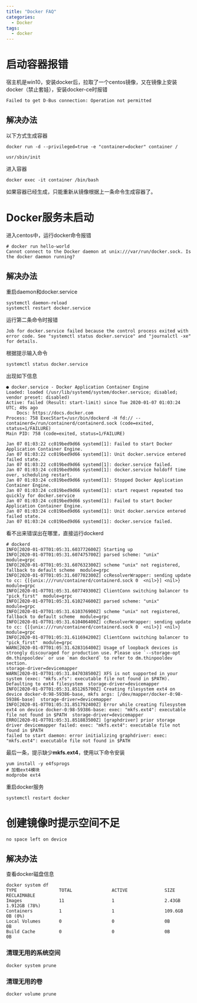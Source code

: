 ```yaml
---
title: "Docker FAQ"
categories:
  - Docker
tags:
  - docker
---
```


# 启动容器报错
宿主机是win10，安装docker后，拉取了一个centos镜像，又在镜像上安装docker（禁止套娃），安装docker-ce时报错
```
Failed to get D-Bus connection: Operation not permitted
```
## 解决办法
以下方式生成容器
```    
docker run -d --privileged=true -e "container=docker" container /

usr/sbin/init
```
进入容器
```
docker exec -it container /bin/bash
```
如果容器已经生成，只能重新从镜像根据上一条命令生成容器了。
# Docker服务未启动
进入centos中，运行docker命令报错

    # docker run hello-world
    Cannot connect to the Docker daemon at unix:///var/run/docker.sock. Is the docker daemon running?
## 解决办法
重启daemon和docker.service

    systemctl daemon-reload
    systemctl restart docker.service
运行第二条命令时报错

    Job for docker.service failed because the control process exited with error code. See "systemctl status docker.service" and "journalctl -xe" for details.
根据提示输入命令
    
    systemctl status docker.service
出现如下信息

    ● docker.service - Docker Application Container Engine
    Loaded: loaded (/usr/lib/systemd/system/docker.service; disabled; vendor preset: disabled)
    Active: failed (Result: start-limit) since Tue 2020-01-07 01:03:24 UTC; 49s ago
        Docs: https://docs.docker.com
    Process: 758 ExecStart=/usr/bin/dockerd -H fd:// --containerd=/run/containerd/containerd.sock (code=exited, status=1/FAILURE)
    Main PID: 758 (code=exited, status=1/FAILURE)

    Jan 07 01:03:22 cc019bed9d66 systemd[1]: Failed to start Docker Application Container Engine.
    Jan 07 01:03:22 cc019bed9d66 systemd[1]: Unit docker.service entered failed state.
    Jan 07 01:03:22 cc019bed9d66 systemd[1]: docker.service failed.
    Jan 07 01:03:24 cc019bed9d66 systemd[1]: docker.service holdoff time over, scheduling restart.
    Jan 07 01:03:24 cc019bed9d66 systemd[1]: Stopped Docker Application Container Engine.
    Jan 07 01:03:24 cc019bed9d66 systemd[1]: start request repeated too quickly for docker.service
    Jan 07 01:03:24 cc019bed9d66 systemd[1]: Failed to start Docker Application Container Engine.
    Jan 07 01:03:24 cc019bed9d66 systemd[1]: Unit docker.service entered failed state.
    Jan 07 01:03:24 cc019bed9d66 systemd[1]: docker.service failed.
看不出来错误出在哪里，直接运行dockerd

    # dockerd
    INFO[2020-01-07T01:05:31.603772600Z] Starting up
    INFO[2020-01-07T01:05:31.607475700Z] parsed scheme: "unix"                         module=grpc
    INFO[2020-01-07T01:05:31.607632300Z] scheme "unix" not registered, fallback to default scheme  module=grpc
    INFO[2020-01-07T01:05:31.607702300Z] ccResolverWrapper: sending update to cc: {[{unix:///run/containerd/containerd.sock 0  <nil>}] <nil>}  module=grpc
    INFO[2020-01-07T01:05:31.607749300Z] ClientConn switching balancer to "pick_first"  module=grpc
    INFO[2020-01-07T01:05:31.610274600Z] parsed scheme: "unix"                         module=grpc
    INFO[2020-01-07T01:05:31.610376900Z] scheme "unix" not registered, fallback to default scheme  module=grpc
    INFO[2020-01-07T01:05:31.610406400Z] ccResolverWrapper: sending update to cc: {[{unix:///run/containerd/containerd.sock 0  <nil>}] <nil>}  module=grpc
    INFO[2020-01-07T01:05:31.611694200Z] ClientConn switching balancer to "pick_first"  module=grpc
    WARN[2020-01-07T01:05:31.628316400Z] Usage of loopback devices is strongly discouraged for production use. Please use `--storage-opt dm.thinpooldev` or use `man dockerd` to refer to dm.thinpooldev section.  
    storage-driver=devicemapper
    WARN[2020-01-07T01:05:31.847038500Z] XFS is not supported in your system (exec: "mkfs.xfs": executable file not found in $PATH). Defaulting to ext4 filesystem  storage-driver=devicemapper
    INFO[2020-01-07T01:05:31.851265700Z] Creating filesystem ext4 on device docker-0:98-59386-base, mkfs args: [/dev/mapper/docker-0:98-59386-base]  storage-driver=devicemapper
    INFO[2020-01-07T01:05:31.851792400Z] Error while creating filesystem ext4 on device docker-0:98-59386-base: exec: "mkfs.ext4": executable file not found in $PATH  storage-driver=devicemapper
    ERRO[2020-01-07T01:05:31.851883500Z] [graphdriver] prior storage driver devicemapper failed: exec: "mkfs.ext4": executable file not found in $PATH
    failed to start daemon: error initializing graphdriver: exec: "mkfs.ext4": executable file not found in $PATH
最后一条，提示缺少**mkfs.ext4**，使用以下命令安装

    yum install -y e4fsprogs
    # 加载ext4模块
    modprobe ext4
重启docker服务

    systemctl restart docker
# 创建镜像时提示空间不足
    no space left on device
## 解决办法
查看docker磁盘信息
        
    docker system df
    TYPE                TOTAL               ACTIVE              SIZE                RECLAIMABLE
    Images              11                  1                   2.43GB              1.912GB (78%)
    Containers          1                   1                   109.6GB             0B (0%)
    Local Volumes       0                   0                   0B                  0B
    Build Cache         0                   0                   0B                  0B
### 清理无用的系统空间
        
    docker system prune
### 清理无用的卷
    docker volume prune